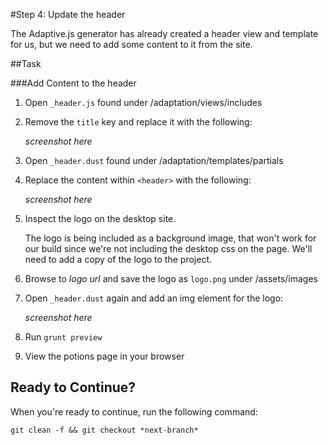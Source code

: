 #Step 4: Update the header

The Adaptive.js generator has already created a header view and template for us, but we need to add some content to it from the site.

##Task 

###Add Content to the header

1. Open `_header.js` found under /adaptation/views/includes
2. Remove the `title` key and replace it with the following:

    *screenshot here*

3. Open `_header.dust` found under /adaptation/templates/partials
4. Replace the content within `<header>` with the following:

    *screenshot here*

5. Inspect the logo on the desktop site.

    The logo is being included as a background image, that won't work for our build since we're not including the desktop css on the page. We'll need to add a copy of the logo to the project.

6. Browse to *logo url* and save the logo as `logo.png` under /assets/images
7. Open `_header.dust` again and add an img element for the logo:

    *screenshot here*

8. Run `grunt preview`
9. View the potions page in your browser


## Ready to Continue?

When you're ready to continue, run the following command:

```
git clean -f && git checkout *next-branch*
```

